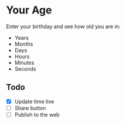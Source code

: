 # Your Age

Enter your birthday and see how old you are in:

-   Years
-   Months
-   Days
-   Hours
-   Minutes
-   Seconds

## Todo

-   [x] Update time live
-   [ ] Share button
-   [ ] Publish to the web
